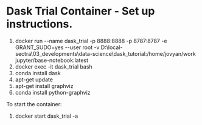 # Dask Trial Container - Set up instructions.
1. docker run --name dask_trial -p 8888:8888 -p 8787:8787 -e GRANT_SUDO=yes --user root -v D:\local-sectra\03_developments\data-science\dask_tutorial:/home/jovyan/work jupyter/base-notebook:latest
2. docker exec -it dask_trial bash
3. conda install dask
4. apt-get update
5. apt-get install graphviz
6. conda install python-graphviz

To start the container:
1. docker start dask_trial -a